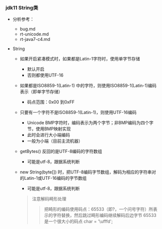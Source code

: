 ### jdk11 String类
 * 分析参考：
   + bug.md
   + rt-unicode.md
   + rt-java7-c4.md
 

 * String 
   + 如果开启紧凑模式时，如果都是Latin-1字符时，使用单字节存储
      - 默认开启
      - 否则都使用UTF-16
      
   + 如果都是ISO8859-1(Latin-1) 中的字符，则使用ISO8859-1(Latin-1)编码表示（即单字节存储）
      - 码点范围：0x00 到0xFF
   
   + 只要有一个字符不是ISO8859-1(Latin-1)，则使用UTF-16编码
      - Unicode BMP字符时，编码表示为两个字节；非BMP编码为四个字节，使用BMP映射实现
      - 此时会进行大小端编码
      - 一般为小端（目前主流机器）
      
      
   * getBytes() 反回的是UTF-8编码的字符数组
      - 可能是utf-8，跟据系统判断
      
   * new String(byte[]) 时，把UTF-8编码字节数组，解码为相应的字符串对的Latin-1或UTF-16编码的字节数组
      - 可能是utf-8，跟据系统判断
      
      > 注意解码畸形处理
      >> 把畸形的编码使用码点：65533（即?，一个问号字符）所表示的字符替换，然后跳过畸形编码继续解码后边字节
      >> 65533是一个很大小的码点 char = '\ufffd';
      
      
  